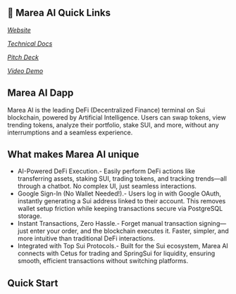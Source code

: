 ## 🌊 Marea AI Quick Links

[*Website*](https://mareaai.vercel.app/)

[*Technical Docs*](https://flow-hackaton.gitbook.io/flowbetpalace/)

[*Pitch Deck*](https://drive.google.com/file/d/1kGT_JfiBvWPh1m3iQOGMPaqLoPFuQsxv/view?usp=sharing)

[*Video Demo*](https://youtu.be/TcMV0nDdQhs)

## Marea AI Dapp
Marea AI is the leading DeFi (Decentralized Finance) terminal on Sui blockchain, powered by Artificial Intelligence. Users can swap tokens, view trending tokens, analyze their portfolio, stake SUI, and more, without any interrumptions and a seamless experience.

## What makes Marea AI unique
* AI-Powered DeFi Execution.- Easily perform DeFi actions like transferring assets, staking SUI, trading tokens, and tracking trends—all through a chatbot. No complex UI, just seamless interactions.
* Google Sign-In (No Wallet Needed!).- Users log in with Google OAuth, instantly generating a Sui address linked to their account. This removes wallet setup friction while keeping transactions secure via PostgreSQL storage.
* Instant Transactions, Zero Hassle.- Forget manual transaction signing—just enter your order, and the blockchain executes it. Faster, simpler, and more intuitive than traditional DeFi interactions.
* Integrated with Top Sui Protocols.- Built for the Sui ecosystem, Marea AI connects with Cetus for trading and SpringSui for liquidity, ensuring smooth, efficient transactions without switching platforms.

## Quick Start
